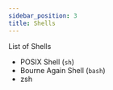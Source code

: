 ```yaml
---
sidebar_position: 3
title: Shells
---
```


List of Shells

- POSIX Shell (`sh`)
- Bourne Again Shell (`bash`)
- zsh

